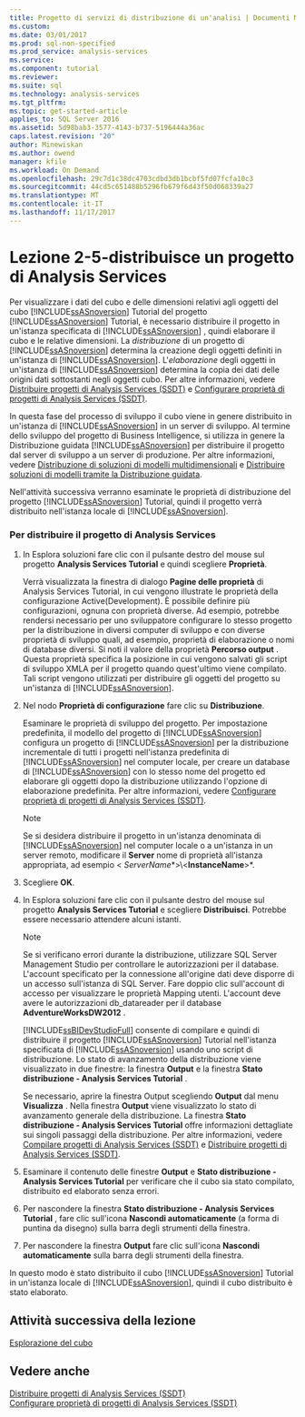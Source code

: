 ```yaml
---
title: Progetto di servizi di distribuzione di un'analisi | Documenti Microsoft
ms.custom: 
ms.date: 03/01/2017
ms.prod: sql-non-specified
ms.prod_service: analysis-services
ms.service: 
ms.component: tutorial
ms.reviewer: 
ms.suite: sql
ms.technology: analysis-services
ms.tgt_pltfrm: 
ms.topic: get-started-article
applies_to: SQL Server 2016
ms.assetid: 5d98bab3-3577-4143-b737-5196444a36ac
caps.latest.revision: "20"
author: Minewiskan
ms.author: owend
manager: kfile
ms.workload: On Demand
ms.openlocfilehash: 29c7d1c38dc4703cdbd3db1bcbf5fd07fcfa10c3
ms.sourcegitcommit: 44cd5c651488b5296fb679f6d43f50d068339a27
ms.translationtype: MT
ms.contentlocale: it-IT
ms.lasthandoff: 11/17/2017
---
```

# <a name="lesson-2-5---deploying-an-analysis-services-project"></a>Lezione 2-5-distribuisce un progetto di Analysis Services
Per visualizzare i dati del cubo e delle dimensioni relativi agli oggetti del cubo [!INCLUDE[ssASnoversion](../includes/ssasnoversion-md.md)] Tutorial del progetto [!INCLUDE[ssASnoversion](../includes/ssasnoversion-md.md)] Tutorial, è necessario distribuire il progetto in un'istanza specificata di [!INCLUDE[ssASnoversion](../includes/ssasnoversion-md.md)] , quindi elaborare il cubo e le relative dimensioni. La *distribuzione* di un progetto di [!INCLUDE[ssASnoversion](../includes/ssasnoversion-md.md)] determina la creazione degli oggetti definiti in un'istanza di [!INCLUDE[ssASnoversion](../includes/ssasnoversion-md.md)]. L'*elaborazione* degli oggetti in un'istanza di [!INCLUDE[ssASnoversion](../includes/ssasnoversion-md.md)] determina la copia dei dati delle origini dati sottostanti negli oggetti cubo. Per altre informazioni, vedere [Distribuire progetti di Analysis Services &#40;SSDT&#41;](../analysis-services/multidimensional-models/deploy-analysis-services-projects-ssdt.md) e [Configurare proprietà di progetti di Analysis Services &#40;SSDT&#41;](../analysis-services/multidimensional-models/configure-analysis-services-project-properties-ssdt.md).  
  
In questa fase del processo di sviluppo il cubo viene in genere distribuito in un'istanza di [!INCLUDE[ssASnoversion](../includes/ssasnoversion-md.md)] in un server di sviluppo. Al termine dello sviluppo del progetto di Business Intelligence, si utilizza in genere la Distribuzione guidata [!INCLUDE[ssASnoversion](../includes/ssasnoversion-md.md)] per distribuire il progetto dal server di sviluppo a un server di produzione. Per altre informazioni, vedere [Distribuzione di soluzioni di modelli multidimensionali](../analysis-services/multidimensional-models/multidimensional-model-solution-deployment.md) e [Distribuire soluzioni di modelli tramite la Distribuzione guidata](../analysis-services/multidimensional-models/deploy-model-solutions-using-the-deployment-wizard.md).  
  
Nell'attività successiva verranno esaminate le proprietà di distribuzione del progetto [!INCLUDE[ssASnoversion](../includes/ssasnoversion-md.md)] Tutorial, quindi il progetto verrà distribuito nell'istanza locale di [!INCLUDE[ssASnoversion](../includes/ssasnoversion-md.md)].  
  
### <a name="to-deploy-the-analysis-services-project"></a>Per distribuire il progetto di Analysis Services  
  
1.  In Esplora soluzioni fare clic con il pulsante destro del mouse sul progetto **Analysis Services Tutorial** e quindi scegliere **Proprietà**.  
  
    Verrà visualizzata la finestra di dialogo **Pagine delle proprietà** di Analysis Services Tutorial, in cui vengono illustrate le proprietà della configurazione Active(Development). È possibile definire più configurazioni, ognuna con proprietà diverse. Ad esempio, potrebbe rendersi necessario per uno sviluppatore configurare lo stesso progetto per la distribuzione in diversi computer di sviluppo e con diverse proprietà di sviluppo quali, ad esempio, proprietà di elaborazione o nomi di database diversi. Si noti il valore della proprietà **Percorso output** . Questa proprietà specifica la posizione in cui vengono salvati gli script di sviluppo XMLA per il progetto quando quest'ultimo viene compilato. Tali script vengono utilizzati per distribuire gli oggetti del progetto su un'istanza di [!INCLUDE[ssASnoversion](../includes/ssasnoversion-md.md)].  
  
2.  Nel nodo **Proprietà di configurazione** fare clic su **Distribuzione**.  
  
    Esaminare le proprietà di sviluppo del progetto. Per impostazione predefinita, il modello del progetto di [!INCLUDE[ssASnoversion](../includes/ssasnoversion-md.md)] configura un progetto di [!INCLUDE[ssASnoversion](../includes/ssasnoversion-md.md)] per la distribuzione incrementale di tutti i progetti nell'istanza predefinita di [!INCLUDE[ssASnoversion](../includes/ssasnoversion-md.md)] nel computer locale, per creare un database di [!INCLUDE[ssASnoversion](../includes/ssasnoversion-md.md)] con lo stesso nome del progetto ed elaborare gli oggetti dopo la distribuzione utilizzando l'opzione di elaborazione predefinita. Per altre informazioni, vedere [Configurare proprietà di progetti di Analysis Services &#40;SSDT&#41;](../analysis-services/multidimensional-models/configure-analysis-services-project-properties-ssdt.md).  
  
    > [!NOTE]  
    > Se si desidera distribuire il progetto in un'istanza denominata di [!INCLUDE[ssASnoversion](../includes/ssasnoversion-md.md)] nel computer locale o a un'istanza in un server remoto, modificare il **Server** nome di proprietà all'istanza appropriata, ad esempio \<  *ServerName**>\\<**InstanceName**>*.  
  
3.  Scegliere **OK**.  
  
4.  In Esplora soluzioni fare clic con il pulsante destro del mouse sul progetto **Analysis Services Tutorial** e scegliere **Distribuisci**. Potrebbe essere necessario attendere alcuni istanti.  
  
    > [!NOTE]  
    > Se si verificano errori durante la distribuzione, utilizzare SQL Server Management Studio per controllare le autorizzazioni per il database. L'account specificato per la connessione all'origine dati deve disporre di un accesso sull'istanza di SQL Server. Fare doppio clic sull'account di accesso per visualizzare le proprietà Mapping utenti. L'account deve avere le autorizzazioni db_datareader per il database **AdventureWorksDW2012** .  
  
    [!INCLUDE[ssBIDevStudioFull](../includes/ssbidevstudiofull-md.md)] consente di compilare e quindi di distribuire il progetto [!INCLUDE[ssASnoversion](../includes/ssasnoversion-md.md)] Tutorial nell'istanza specificata di [!INCLUDE[ssASnoversion](../includes/ssasnoversion-md.md)] usando uno script di distribuzione. Lo stato di avanzamento della distribuzione viene visualizzato in due finestre: la finestra **Output** e la finestra **Stato distribuzione - Analysis Services Tutorial** .  
  
    Se necessario, aprire la finestra Output scegliendo **Output** dal menu **Visualizza** . Nella finestra **Output** viene visualizzato lo stato di avanzamento generale della distribuzione. La finestra **Stato distribuzione - Analysis Services Tutorial** offre informazioni dettagliate sui singoli passaggi della distribuzione. Per altre informazioni, vedere [Compilare progetti di Analysis Services &#40;SSDT&#41;](../analysis-services/multidimensional-models/build-analysis-services-projects-ssdt.md) e [Distribuire progetti di Analysis Services &#40;SSDT&#41;](../analysis-services/multidimensional-models/deploy-analysis-services-projects-ssdt.md).  
  
5.  Esaminare il contenuto delle finestre **Output** e **Stato distribuzione - Analysis Services Tutorial** per verificare che il cubo sia stato compilato, distribuito ed elaborato senza errori.  
  
6.  Per nascondere la finestra **Stato distribuzione - Analysis Services Tutorial** , fare clic sull'icona **Nascondi automaticamente** (a forma di puntina da disegno) sulla barra degli strumenti della finestra.  
  
7.  Per nascondere la finestra **Output** fare clic sull'icona **Nascondi automaticamente** sulla barra degli strumenti della finestra.  
  
In questo modo è stato distribuito il cubo [!INCLUDE[ssASnoversion](../includes/ssasnoversion-md.md)] Tutorial in un'istanza locale di [!INCLUDE[ssASnoversion](../includes/ssasnoversion-md.md)], quindi il cubo distribuito è stato elaborato.  
  
## <a name="next-task-in-lesson"></a>Attività successiva della lezione  
[Esplorazione del cubo](../analysis-services/lesson-2-6-browsing-the-cube.md)  
  
## <a name="see-also"></a>Vedere anche  
[Distribuire progetti di Analysis Services &#40;SSDT&#41;](../analysis-services/multidimensional-models/deploy-analysis-services-projects-ssdt.md)  
[Configurare proprietà di progetti di Analysis Services &#40;SSDT&#41;](../analysis-services/multidimensional-models/configure-analysis-services-project-properties-ssdt.md)  
  
  
  
